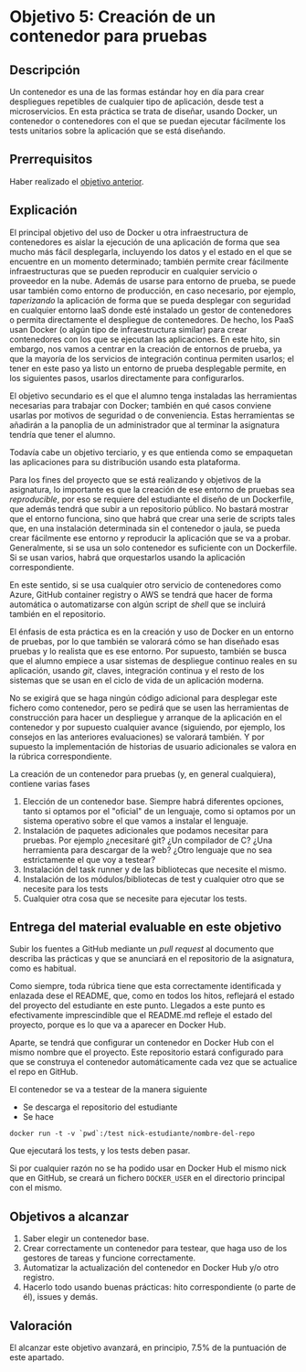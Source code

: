 # Objetivo 5: Creación de un contenedor para pruebas

## Descripción

Un contenedor es una de las formas estándar hoy en día para crear
despliegues repetibles de cualquier tipo de aplicación, desde test a
microservicios.
En esta práctica se trata de diseñar, usando Docker, un contenedor o
contenedores con el que se puedan ejecutar fácilmente los tests
unitarios sobre la aplicación que se está diseñando.

## Prerrequisitos

Haber realizado el [objetivo anterior](4.Tests.md).

## Explicación

El principal objetivo del uso de Docker u otra infraestructura de
contenedores es aislar la ejecución de una aplicación de forma que sea
mucho más fácil desplegarla, incluyendo los datos y el estado en el
que se encuentre en un momento determinado; también permite crear
fácilmente infraestructuras que se pueden reproducir en cualquier
servicio o proveedor en la nube. Además de usarse para entorno de prueba, se
puede usar también como entorno de producción, en caso necesario, por
ejemplo, *taperizando* la aplicación de forma que se pueda desplegar
con seguridad en cualquier entorno IaaS donde esté instalado un gestor
de contenedores o permita directamente el despliegue de
contenedores. De hecho, los PaaS usan Docker (o algún tipo de
infraestructura similar) para crear contenedores con los que se
ejecutan las aplicaciones. En este hito, sin embargo, nos vamos a
centrar en la creación de entornos de prueba, ya que la mayoría de los
servicios de integración continua permiten usarlos; el tener en este
paso ya listo un entorno de prueba desplegable permite, en los
siguientes pasos, usarlos directamente para configurarlos.

El objetivo secundario es el que el alumno tenga instaladas las herramientas
necesarias para trabajar con Docker; también en qué casos conviene usarlas por
motivos de seguridad o de conveniencia. Estas herramientas se añadirán a la
panoplia de un administrador que al terminar la asignatura tendría que tener el
alumno.

Todavía cabe un objetivo terciario, y es que entienda como se
empaquetan las aplicaciones para su distribución usando esta
plataforma.

Para los fines del proyecto que se está realizando y objetivos de la asignatura,
lo importante es que la creación de ese entorno de pruebas sea *reproducible*,
por eso se requiere del estudiante el diseño de un Dockerfile, que además tendrá
que subir a un repositorio público. No bastará mostrar que el entorno funciona,
sino que habrá que crear una serie de scripts tales que, en una instalación
determinada sin el contenedor o jaula, se pueda crear fácilmente ese entorno *y*
reproducir la aplicación que se va a probar. Generalmente, si se usa un solo
contenedor es suficiente con un Dockerfile. Si se usan varios, habrá que
orquestarlos usando la aplicación correspondiente.

En este sentido, si se usa cualquier otro servicio de contenedores
como Azure, GitHub container registry o AWS se tendrá que hacer de
forma automática o automatizarse con algún script de *shell* que se
incluirá también en el repositorio.

El énfasis de esta práctica es en la creación y uso de Docker en un entorno de
pruebas, por lo que también se valorará cómo se han diseñado esas pruebas y lo
realista que es ese entorno. Por supuesto, también se busca que el alumno
empiece a usar sistemas de despliegue continuo reales en su aplicación, usando
*git*, claves, integración continua y el resto de los sistemas que se usan en el
ciclo de vida de un aplicación moderna.

No se exigirá que se haga ningún código adicional para desplegar este
fichero como contenedor, pero se pedirá que se usen las herramientas
de construcción para hacer un despliegue y arranque de la aplicación
en el contenedor y por supuesto cualquier avance (siguiendo, por
ejemplo, los consejos en las anteriores evaluaciones) se valorará
también. Y por supuesto la implementación de historias de usuario
adicionales se valora en la rúbrica correspondiente.

La creación de un contenedor para pruebas (y, en general cualquiera),
contiene varias fases

1. Elección de un contenedor base. Siempre habrá diferentes opciones,
   tanto si optamos por el "oficial" de un lenguaje, como si optamos
   por un sistema operativo sobre el que vamos a instalar el lenguaje.
2. Instalación de paquetes adicionales que podamos necesitar para
   pruebas. Por ejemplo ¿necesitaré git? ¿Un compilador de C? ¿Una
   herramienta para descargar de la web? ¿Otro lenguaje que no sea
   estrictamente el que voy a testear?
3. Instalación del task runner y de las bibliotecas que necesite el
   mismo.
4. Instalación de los módulos/bibliotecas de test y cualquier otro que
   se necesite para los tests
5. Cualquier otra cosa que se necesite para ejecutar los tests.

## Entrega del material evaluable en este objetivo

Subir los fuentes a GitHub mediante un *pull request* al documento que
describa las prácticas y que se anunciará en el repositorio de la
asignatura, como es habitual.

Como siempre, toda rúbrica tiene que esta correctamente identificada y
enlazada dese el README, que, como en todos los hitos, reflejará el
estado del proyecto del estudiante en este punto. Llegados a este
punto es efectivamente imprescindible que el README.md refleje el
estado del proyecto, porque es lo que va a aparecer en Docker Hub.

Aparte, se tendrá que configurar un contenedor en Docker Hub con el
mismo nombre que el proyecto. Este repositorio estará configurado para
que se construya el contenedor automáticamente cada vez que se
actualice el repo en GitHub.

El contenedor se va a testear de la manera siguiente

* Se descarga el repositorio del estudiante
* Se hace

```shell
docker run -t -v `pwd`:/test nick-estudiante/nombre-del-repo
```

Que ejecutará los tests, y los tests deben pasar.

Si por cualquier razón no se ha podido usar en Docker Hub el mismo
nick que en GitHub, se creará un fichero `DOCKER_USER` en el
directorio principal con el mismo.

## Objetivos a alcanzar

1. Saber elegir un contenedor base.
2. Crear correctamente un contenedor para testear, que haga uso de los gestores
   de tareas y funcione correctamente.
3. Automatizar la actualización del contenedor en Docker Hub y/o otro registro.
4. Hacerlo todo usando buenas prácticas: hito correspondiente (o parte de él),
   issues y demás.

## Valoración

El alcanzar este objetivo avanzará, en principio, 7.5% de la puntuación de este
apartado.
